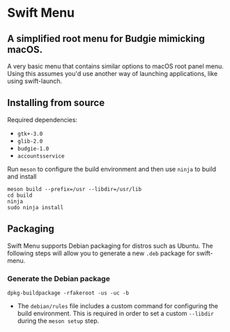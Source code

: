 # Swift Menu

## A simplified root menu for Budgie mimicking macOS.

A very basic menu that contains similar options to macOS root panel menu. Using this assumes you'd use another way of launching applications, like using swift-launch.

## Installing from source
Required dependencies:
* `gtk+-3.0`
* `glib-2.0`
* `budgie-1.0`
* `accountsservice`

Run `meson` to configure the build environment and then use `ninja` to build and install

    meson build --prefix=/usr --libdir=/usr/lib
    cd build
    ninja
    sudo ninja install

## Packaging
Swift Menu supports Debian packaging for distros such as Ubuntu. The following steps will allow you to generate a new `.deb` package for swift-menu.

### Generate the Debian package
`dpkg-buildpackage -rfakeroot -us -uc -b`
- The `debian/rules` file includes a custom command for configuring the build environment. This is required in order to set a custom `--libdir` during the `meson setup` step.